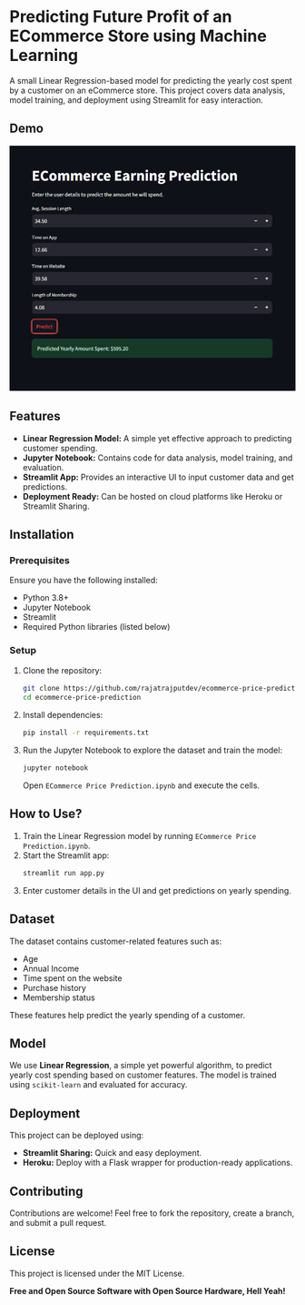 # Predicting Future Profit of an ECommerce Store using Machine Learning

A small Linear Regression-based model for predicting the yearly cost spent by a customer on an eCommerce store. This project covers data analysis, model training, and deployment using Streamlit for easy interaction.

## Demo
![demo_image](https://raw.githubusercontent.com/rajatrajputdev/ecommerce-price-prediction/refs/heads/main/resources/demonstration.png)

## Features
- **Linear Regression Model:** A simple yet effective approach to predicting customer spending.
- **Jupyter Notebook:** Contains code for data analysis, model training, and evaluation.
- **Streamlit App:** Provides an interactive UI to input customer data and get predictions.
- **Deployment Ready:** Can be hosted on cloud platforms like Heroku or Streamlit Sharing.

## Installation
### Prerequisites
Ensure you have the following installed:
- Python 3.8+
- Jupyter Notebook
- Streamlit
- Required Python libraries (listed below)

### Setup
1. Clone the repository:
   ```sh
   git clone https://github.com/rajatrajputdev/ecommerce-price-prediction.git
   cd ecommerce-price-prediction
   ```
2. Install dependencies:
   ```sh
   pip install -r requirements.txt
   ```
3. Run the Jupyter Notebook to explore the dataset and train the model:
   ```sh
   jupyter notebook
   ```
   Open `ECommerce Price Prediction.ipynb` and execute the cells.

## How to Use?
1. Train the Linear Regression model by running `ECommerce Price Prediction.ipynb`.
2. Start the Streamlit app:
   ```sh
   streamlit run app.py
   ```
3. Enter customer details in the UI and get predictions on yearly spending.

## Dataset
The dataset contains customer-related features such as:
- Age
- Annual Income
- Time spent on the website
- Purchase history
- Membership status

These features help predict the yearly spending of a customer.

## Model
We use **Linear Regression**, a simple yet powerful algorithm, to predict yearly cost spending based on customer features. The model is trained using `scikit-learn` and evaluated for accuracy.

## Deployment
This project can be deployed using:
- **Streamlit Sharing:** Quick and easy deployment.
- **Heroku:** Deploy with a Flask wrapper for production-ready applications.

## Contributing
Contributions are welcome! Feel free to fork the repository, create a branch, and submit a pull request.

## License
This project is licensed under the MIT License.

**Free and Open Source Software with Open Source Hardware, Hell Yeah!**

